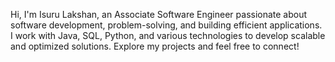 Hi, I'm Isuru Lakshan, an Associate Software Engineer passionate about software development, problem-solving, and building efficient applications. I work with Java, SQL, Python, and various technologies to develop scalable and optimized solutions. Explore my projects and feel free to connect!

<!---
Isuru-LK/Isuru-LK is a ✨ special ✨ repository because its `README.md` (this file) appears on your GitHub profile.
You can click the Preview link to take a look at your changes.
--->

